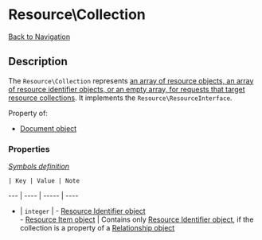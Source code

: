 # Resource\Collection
[Back to Navigation](README.md)

## Description

The `Resource\Collection` represents [an array of resource objects, an array of resource identifier objects, or an empty array, for requests that target resource collections](http://jsonapi.org/format/#document-top-level). It implements the `Resource\ResourceInterface`.

Property of:
- [Document object](objects-document.md)

### Properties

_[Symbols definition](objects-introduction.md#symbols)_

    | Key | Value | Note
--- | ---- | ----- | ----
* | `integer` | - [Resource Identifier object](objects-resource-identifier.md)<br />- [Resource Item object](objects-resource-item.md) | Contains only [Resource Identifier object](objects-resource-identifier.md), if the collection is a property of a [Relationship object](objects-relationship.md)
